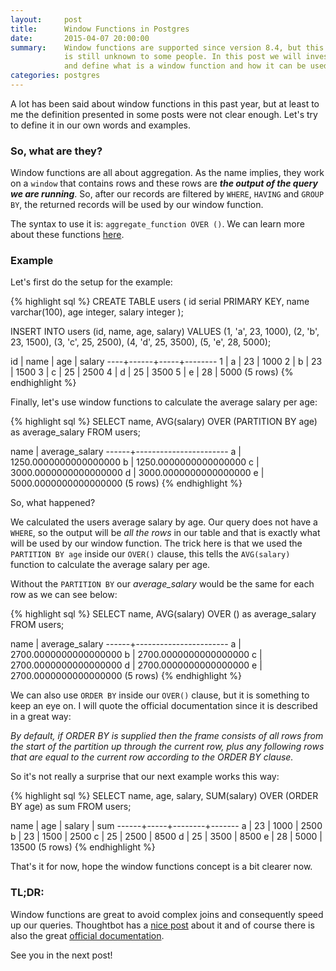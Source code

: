 ```yaml
---
layout:     post
title:      Window Functions in Postgres
date:       2015-04-07 20:00:00
summary:    Window functions are supported since version 8.4, but this feature
            is still unknown to some people. In this post we will investigate
            and define what is a window function and how it can be used.
categories: postgres
---
```


A lot has been said about window functions in this past year, but at least to me
the definition presented in some posts were not clear enough. Let's try to
define it in our own words and examples.

### So, what are they?

Window functions are all about aggregation. As the name implies, they work on a
`window` that contains rows and these rows are **_the output of the query we are
running_**. So, after our records are filtered by `WHERE`, `HAVING` and `GROUP BY`,
the returned records will be used by our window function.

The syntax to use it is: `aggregate_function OVER ()`. We can learn more about
these functions
[here](http://www.postgresql.org/docs/9.4/static/functions-aggregate.html).

### Example

Let's first do the setup for the example:

{% highlight sql %}
CREATE TABLE users (
  id serial PRIMARY KEY,
  name varchar(100),
  age integer,
  salary integer
);

INSERT INTO users (id, name, age, salary) VALUES
  (1, 'a', 23, 1000),
  (2, 'b', 23, 1500),
  (3, 'c', 25, 2500),
  (4, 'd', 25, 3500),
  (5, 'e', 28, 5000);

 id | name | age | salary
----+------+-----+--------
  1 | a    |  23 |   1000
  2 | b    |  23 |   1500
  3 | c    |  25 |   2500
  4 | d    |  25 |   3500
  5 | e    |  28 |   5000
(5 rows)
{% endhighlight %}

Finally, let's use window functions to calculate the average salary per age:

{% highlight sql %}
SELECT name, AVG(salary) OVER (PARTITION BY age) as average_salary
FROM users;

 name |    average_salary
------+-----------------------
 a    | 1250.0000000000000000
 b    | 1250.0000000000000000
 c    | 3000.0000000000000000
 d    | 3000.0000000000000000
 e    | 5000.0000000000000000
(5 rows)
{% endhighlight %}

So, what happened?

We calculated the users average salary by age. Our query does not have a `WHERE`,
so the output will be *all the rows* in our table and that is exactly what will be
used by our window function. The trick here is that we used the `PARTITION BY age`
inside our `OVER()` clause, this tells the `AVG(salary)` function to calculate the
average salary per age.

Without the `PARTITION BY` our *average_salary* would be the same for each row as
we can see below:

{% highlight sql %}
SELECT name, AVG(salary) OVER () as average_salary
FROM users;

 name |    average_salary
------+-----------------------
 a    | 2700.0000000000000000
 b    | 2700.0000000000000000
 c    | 2700.0000000000000000
 d    | 2700.0000000000000000
 e    | 2700.0000000000000000
(5 rows)
{% endhighlight %}

We can also use `ORDER BY` inside our `OVER()` clause, but it is something to
keep an eye on. I will quote the official documentation since it is described
in a great way:

*By default, if ORDER BY is supplied then the frame consists of all rows from
the start of the partition up through the current row, plus any following rows
that are equal to the current row according to the ORDER BY clause.*

So it's not really a surprise that our next example works this way:

{% highlight sql %}
SELECT name, age, salary, SUM(salary) OVER (ORDER BY age) as sum
FROM users;

 name | age | salary |  sum
------+-----+--------+-------
 a    |  23 |   1000 |  2500
 b    |  23 |   1500 |  2500
 c    |  25 |   2500 |  8500
 d    |  25 |   3500 |  8500
 e    |  28 |   5000 | 13500
(5 rows)
{% endhighlight %}

That's it for now, hope the window functions concept is a bit clearer now.

### TL;DR:

Window functions are great to avoid complex joins and consequently speed up our
queries. Thoughtbot has a [nice post](https://robots.thoughtbot.com/postgres-window-functions)
about it and of course there is also the great [official
documentation](http://www.postgresql.org/docs/9.4/static/tutorial-window.html).

See you in the next post!
